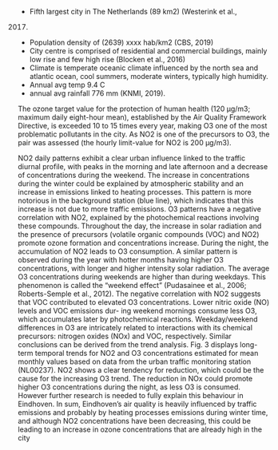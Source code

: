 - Fifth largest city in The Netherlands (89 km2) (Westerink et al.,
2017)
- Population density of (2639) xxxx hab/km2 (CBS, 2019)
- City centre is comprised of residential and commercial buildings, mainly low rise and few high rise (Blocken et al., 2016)
- Climate is temperate oceanic climate influenced by the north sea and atlantic ocean, cool summers, moderate winters, typically high humidity.
- Annual avg temp 9.4 C
- annual avg rainfall 776 mm (KNMI, 2019).

The ozone target value for the protection of human health (120 μg/m3; maximum daily eight-hour mean), established by the Air Quality Framework Directive, is exceeded 10 to 15 times every year, making O3 one of the most problematic pollutants in the city. As NO2 is one of the precursors to O3, the pair was assessed (the hourly limit-value for NO2 is 200 μg/m3).

NO2 daily patterns exhibit a clear urban influence linked to the traffic diurnal profile, with peaks in the morning and late afternoon and a decrease of concentrations during the weekend. The increase in concentrations during the winter could be explained by atmospheric stability and an increase in emissions linked to heating processes. This pattern is more notorious in the background station (blue line), which indicates that this increase is not due to more traffic emissions.
O3 patterns have a negative correlation with NO2, explained by the photochemical reactions involving these compounds. Throughout the day, the increase in solar radiation and the presence of precursors (volatile organic compounds (VOC) and NO2) promote ozone formation and concentrations increase. During the night, the accumulation of NO2 leads to O3 consumption. A similar pattern is observed during the year with hotter months having higher O3 concentrations, with longer and higher intensity solar radiation. The average O3 concentrations during weekends are higher than during weekdays. This phenomenon is called the “weekend effect” (Pudasainee et al., 2006; Roberts-Semple et al., 2012). The negative correlation with NO2 suggests that VOC contributed to elevated O3 concentrations. Lower nitric oxide (NO) levels and VOC emissions dur-
ing weekend mornings consume less O3, which accumulates later by photochemical reactions. Weekday/weekend differences in O3 are intricately related to interactions with its chemical precursors: nitrogen oxides (NOx) and VOC, respectively. Similar conclusions can be derived from the trend analysis. Fig. 3 displays long-term temporal trends for NO2 and O3 concentrations
estimated for mean monthly values based on data from the urban traffic monitoring station (NL00237). NO2 shows a clear tendency for reduction, which could be the cause for the increasing O3 trend. The reduction in NOx could promote higher O3 concentrations during the night, as less
O3 is consumed. However further research is needed to fully explain this behaviour in Eindhoven.
In sum, Eindhoven’s air quality is heavily influenced by traffic emissions and probably by heating processes emissions during winter time, and although NO2 concentrations have been decreasing, this could be leading to an increase in ozone concentrations that are already high in the city